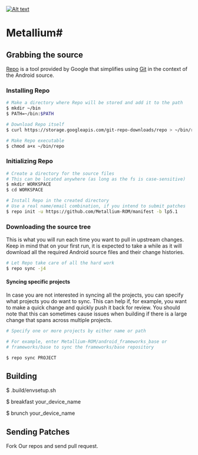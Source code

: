 [![Alt text](https://scontent-fra3-1.xx.fbcdn.net/hphotos-xfa1/v/t1.0-9/11666077_1034815296548740_4970569220261304187_n.jpg?oh=3ea7004abf02ac77c8d73aed6b23beb3&oe=5628CCF8)](http://www.spikelaboratory.com)

# Metallium#

## Grabbing the source ##

[Repo](http://source.android.com/source/developing.html) is a tool provided by Google that
simplifies using [Git](http://git-scm.com/book) in the context of the Android source.

### Installing Repo ###

```bash
# Make a directory where Repo will be stored and add it to the path
$ mkdir ~/bin
$ PATH=~/bin:$PATH

# Download Repo itself
$ curl https://storage.googleapis.com/git-repo-downloads/repo > ~/bin/repo

# Make Repo executable
$ chmod a+x ~/bin/repo
```

### Initializing Repo ###

```bash
# Create a directory for the source files
# This can be located anywhere (as long as the fs is case-sensitive)
$ mkdir WORKSPACE
$ cd WORKSPACE

# Install Repo in the created directory
# Use a real name/email combination, if you intend to submit patches
$ repo init -u https://github.com/Metallium-ROM/manifest -b lp5.1
```

### Downloading the source tree ###

This is what you will run each time you want to pull in upstream changes. Keep in mind that on your
first run, it is expected to take a while as it will download all the required Android source files
and their change histories.

```bash
# Let Repo take care of all the hard work
$ repo sync -j4
```

#### Syncing specific projects ####

In case you are not interested in syncing all the projects, you can specify what projects you do
want to sync. This can help if, for example, you want to make a quick change and quickly push it
back for review. You should note that this can sometimes cause issues when building if there is
a large change that spans across multiple projects.

```bash
# Specify one or more projects by either name or path

# For example, enter Metallium-ROM/android_frameworks_base or
# frameworks/base to sync the frameworks/base repository

$ repo sync PROJECT
```

## Building ##

$ .build/envsetup.sh

$ breakfast your_device_name


$ brunch your_device_name


## Sending Patches ###

Fork Our repos and send pull request.
